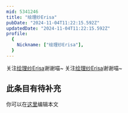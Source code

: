 ```yaml
---
mid: 5341246
title: "绘理纱Erisa"
pubDate: "2024-11-04T11:22:15.592Z"
updatedDate: "2024-11-04T11:22:15.592Z"
profile:
  {
    Nickname: ["绘理纱Erisa"],
  }
---
```


关注[绘理纱Erisa](https://space.bilibili.com/5341246)谢谢喵~ 关注[绘理纱Erisa](https://space.bilibili.com/5341246)谢谢喵~

## 此条目有待补充
你可以在[这里](https://github.com/Yuhanawa/VTuber.ICU/edit/master/src/content/v/绘理纱Erisa/index.md)编辑本文
